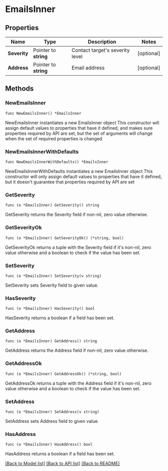 # EmailsInner

## Properties

Name | Type | Description | Notes
------------ | ------------- | ------------- | -------------
**Severity** | Pointer to **string** | Contact target&#39;s severity level | [optional] 
**Address** | Pointer to **string** | Email address | [optional] 

## Methods

### NewEmailsInner

`func NewEmailsInner() *EmailsInner`

NewEmailsInner instantiates a new EmailsInner object
This constructor will assign default values to properties that have it defined,
and makes sure properties required by API are set, but the set of arguments
will change when the set of required properties is changed

### NewEmailsInnerWithDefaults

`func NewEmailsInnerWithDefaults() *EmailsInner`

NewEmailsInnerWithDefaults instantiates a new EmailsInner object
This constructor will only assign default values to properties that have it defined,
but it doesn't guarantee that properties required by API are set

### GetSeverity

`func (o *EmailsInner) GetSeverity() string`

GetSeverity returns the Severity field if non-nil, zero value otherwise.

### GetSeverityOk

`func (o *EmailsInner) GetSeverityOk() (*string, bool)`

GetSeverityOk returns a tuple with the Severity field if it's non-nil, zero value otherwise
and a boolean to check if the value has been set.

### SetSeverity

`func (o *EmailsInner) SetSeverity(v string)`

SetSeverity sets Severity field to given value.

### HasSeverity

`func (o *EmailsInner) HasSeverity() bool`

HasSeverity returns a boolean if a field has been set.

### GetAddress

`func (o *EmailsInner) GetAddress() string`

GetAddress returns the Address field if non-nil, zero value otherwise.

### GetAddressOk

`func (o *EmailsInner) GetAddressOk() (*string, bool)`

GetAddressOk returns a tuple with the Address field if it's non-nil, zero value otherwise
and a boolean to check if the value has been set.

### SetAddress

`func (o *EmailsInner) SetAddress(v string)`

SetAddress sets Address field to given value.

### HasAddress

`func (o *EmailsInner) HasAddress() bool`

HasAddress returns a boolean if a field has been set.


[[Back to Model list]](../README.md#documentation-for-models) [[Back to API list]](../README.md#documentation-for-api-endpoints) [[Back to README]](../README.md)


